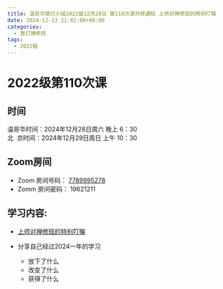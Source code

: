 ```yaml
---
title: 温哥华慧灯小组2022届12月28日 第110次课共修通知 上师对禅修班的特别叮嘱
date: 2024-12-23 21:02:00+08:00
categories:
  - 慧灯禅修班
tags:
  - 2022届
---
```

# 2022级第110次课


## 时间


温哥华时间：2024年12月28日周六 晚上 6：30  
北  京时间：2024年12月29日周日 上午 10：30


## Zoom房间


- Zoom 房间号码： [7789995278](https://us02web.zoom.us/j/7789995278?pwd=VjZmbWJFY2k2K0E5RVB2cTNIQmhqUT09)
- Zomm 房间密码： 19621211


## 学习内容:


- [上师对禅修班的特别叮嘱](https://huidengchanxiu.net/video/#%E6%85%A7%E7%81%AF%E7%A6%85%E4%BF%AE%E8%AF%BE%E7%AC%AC%E4%BA%8C%E5%86%8C/%E4%B8%8A%E5%B8%88%E5%AF%B9%E6%85%A7%E7%81%AF%E7%A6%85%E4%BF%AE%E7%9A%84%E7%89%B9%E5%88%AB%E5%8F%AE%E5%98%B1.mp4)

- 分享自己经过2024一年的学习
  - 放下了什么
  - 改变了什么
  - 获得了什么
